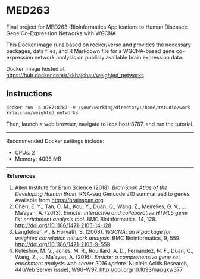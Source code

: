 # MED263
Final project for MED263 (Bioinformatics Applications to Human Disease): Gene Co-Expression Networks with WGCNA

This Docker image runs based on rocker/verse and provides the necessary 
packages, data files, and R Markdown file for a WGCNA-based gene co-expression 
network analysis on publicly available brain expression data.  

Docker image hosted at https://hub.docker.com/r/kkhaichau/weighted_networks

## Instructions
```shell
docker run -p 8787:8787 -v /your/working/directory:/home/rstudio/work kkhaichau/weighted_networks
```
Then, launch a web browser, navigate to localhost:8787, and run the tutorial.  

---
Recommended Docker settings include:
* CPUs: 2
* Memory: 4096 MB

---
**References**
1.  Allen Institute for Brain Science (2018). *BrainSpan Atlas of the Developing Human Brain*. RNA-seq Gencode v10 summarized to genes. Available from https://brainspan.org
2.  Chen, E. Y., Tan, C. M., Kou, Y., Duan, Q., Wang, Z., Meirelles, G. V., … Ma’ayan, A. (2013). *Enrichr: interactive and collaborative HTML5 gene list enrichment analysis tool*. BMC Bioinformatics, 14, 128. http://doi.org/10.1186/1471-2105-14-128
3.  Langfelder, P., & Horvath, S. (2008). *WGCNA: an R package for weighted correlation network analysis*. BMC Bioinformatics, 9, 559. http://doi.org/10.1186/1471-2105-9-559
4.  Kuleshov, M. V., Jones, M. R., Rouillard, A. D., Fernandez, N. F., Duan, Q., Wang, Z., … Ma’ayan, A. (2016). *Enrichr: a comprehensive gene set enrichment analysis web server 2016 update*. Nucleic Acids Research, 44(Web Server issue), W90–W97. http://doi.org/10.1093/nar/gkw377
